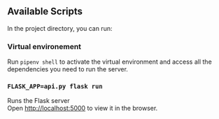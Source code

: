 ## Available Scripts

In the project directory, you can run:

### Virtual environement

Run `pipenv shell` to activate the virtual environment and access all the dependencies you need to run the server.

### `FLASK_APP=api.py flask run`

Runs the Flask server<br />
Open [http://localhost:5000](http://localhost:5000) to view it in the browser.